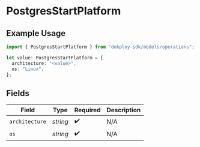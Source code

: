 # PostgresStartPlatform

## Example Usage

```typescript
import { PostgresStartPlatform } from "dokploy-sdk/models/operations";

let value: PostgresStartPlatform = {
  architecture: "<value>",
  os: "Linux",
};
```

## Fields

| Field              | Type               | Required           | Description        |
| ------------------ | ------------------ | ------------------ | ------------------ |
| `architecture`     | *string*           | :heavy_check_mark: | N/A                |
| `os`               | *string*           | :heavy_check_mark: | N/A                |